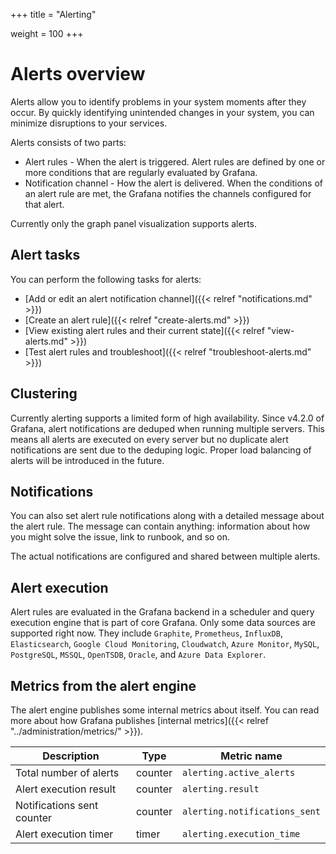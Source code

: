 +++
title = "Alerting"




weight = 100
+++

# Alerts overview

Alerts allow you to identify problems in your system moments after they occur. By quickly identifying unintended changes in your system, you can minimize disruptions to your services.

Alerts consists of two parts:

- Alert rules - When the alert is triggered. Alert rules are defined by one or more conditions that are regularly evaluated by Grafana.
- Notification channel - How the alert is delivered. When the conditions of an alert rule are met, the Grafana notifies the channels configured for that alert.

Currently only the graph panel visualization supports alerts.

## Alert tasks

You can perform the following tasks for alerts:

- [Add or edit an alert notification channel]({{< relref "notifications.md" >}})
- [Create an alert rule]({{< relref "create-alerts.md" >}})
- [View existing alert rules and their current state]({{< relref "view-alerts.md" >}})
- [Test alert rules and troubleshoot]({{< relref "troubleshoot-alerts.md" >}})

## Clustering

Currently alerting supports a limited form of high availability. Since v4.2.0 of Grafana, alert notifications are deduped when running multiple servers. This means all alerts are executed on every server but no duplicate alert notifications are sent due to the deduping logic. Proper load balancing of alerts will be introduced in the future.

## Notifications

You can also set alert rule notifications along with a detailed message about the alert rule. The message can contain anything: information about how you might solve the issue, link to runbook, and so on.

The actual notifications are configured and shared between multiple alerts.

## Alert execution

Alert rules are evaluated in the Grafana backend in a scheduler and query execution engine that is part
of core Grafana. Only some data sources are supported right now. They include `Graphite`, `Prometheus`, `InfluxDB`, `Elasticsearch`,
`Google Cloud Monitoring`, `Cloudwatch`, `Azure Monitor`, `MySQL`, `PostgreSQL`, `MSSQL`, `OpenTSDB`, `Oracle`, and `Azure Data Explorer`.

## Metrics from the alert engine

The alert engine publishes some internal metrics about itself. You can read more about how Grafana publishes [internal metrics]({{< relref "../administration/metrics/" >}}).

Description | Type | Metric name
---------- | ----------- | ----------
Total number of alerts | counter | `alerting.active_alerts`
Alert execution result | counter | `alerting.result`
Notifications sent counter | counter | `alerting.notifications_sent`
Alert execution timer | timer | `alerting.execution_time`

<!-- BEGIN Optimal Workshop Intercept Snippet --><div id='owInviteSnippet' style='position:fixed;right:20px;bottom:20px;width:280px;padding:20px;margin:0;border-radius:6px;background:#1857B8;color:#F7F8FA;text-align:left;z-index:2200000000;opacity:0;transition:opacity 500ms;-webkit-transition:opacity 500ms;display:none;'><div id='owInviteMessage' style='padding:0;margin:0 0 20px 0;font-size:16px;'>Got a spare two and a half minutes to help us improve the docs?</div><a id='owInviteOk' href='https://Grafana.optimalworkshop.com/questions/grafana-docs?tag=docs&utm_medium=intercept' onclick='this.parentNode.style.display="none";' target='_blank' style='color:#F7FAFF;font-size:16px;font-weight:bold;text-decoration:underline;'>Yes, I&#x27;ll help</a><a id='owInviteCancel' href='javascript:void(0)' onclick='this.parentNode.style.display="none";' style='color:#F7F8FA;font-size:14px;text-decoration:underline;float:right;'>Close</a></div><script>var owOnload=function(){if(-1==document.cookie.indexOf('ow-intercept-quiz-4ior230e')){var o=new XMLHttpRequest;o.onloadend=function(){try{var o=document.getElementById('owInviteSnippet');var date=new Date();date.setMonth(date.getMonth()+1);this.response&&JSON.parse(this.response).active===!0&&(document.cookie='ow-intercept-quiz-4ior230e=Done;path=/;expires='+date.toUTCString()+';',setTimeout(function(){o.style.display='block',o.style.opacity=1},2e3))}catch(e){}},o.open('POST','https://app.optimalworkshop.com/survey_status/questions/4ior230e/active'),o.send()}};if(window.addEventListener){window.addEventListener('load',function(){owOnload();});}else if(window.attachEvent){window.attachEvent('onload',function(){owOnload();});}</script><!-- END Optimal Workshop snippet -->